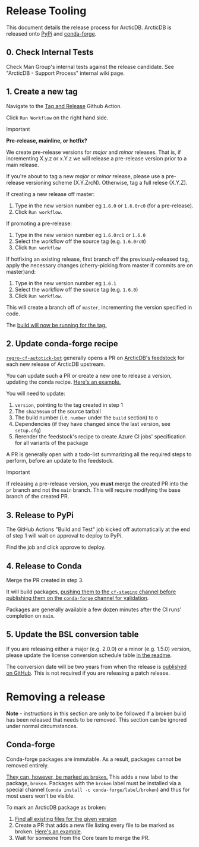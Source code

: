 # Release Tooling

This document details the release process for ArcticDB. 
ArcticDB is released onto [PyPi](https://pypi.org/project/arcticdb/) and [conda-forge](https://anaconda.org/conda-forge/arcticdb).

## 0. Check Internal Tests

Check Man Group's internal tests against the release candidate. See "ArcticDB - Support Process" internal wiki page.

## 1. Create a new tag

Navigate to the [Tag and Release](https://github.com/man-group/ArcticDB/actions/workflows/tag.yml) Github Action.

Click `Run Workflow` on the right hand side.

> [!IMPORTANT]  
> **Pre-release, mainline, or hotfix?**
> 
> We create pre-release versions for _major_ and _minor_ releases. That is, if incrementing X.y.z or x.Y.z we will release a pre-release version prior to a main release.
> 
> If you're about to tag a new _major_ or _minor_ release, please use a pre-release versioning scheme (X.Y.ZrcN). Otherwise, tag a full relese (X.Y.Z).

If creating a new release off master:
1. Type in the new version number eg `1.6.0` or `1.6.0rc0` (for a pre-release).
2. Click `Run workflow`.

If promoting a pre-release:
1. Type in the new version number eg `1.6.0rc1` or `1.6.0`
2. Select the workflow off the source tag (e.g. `1.6.0rc0`)
3. Click `Run workflow`

If hotfixing an existing release, first branch off the previously-released tag, apply the necessary changes (cherry-picking from master if commits are on master)and:
1. Type in the new version number eg `1.6.1`
2. Select the workflow off the source tag (e.g. `1.6.0`)
2. Click `Run workflow`.

This will create a branch off of `master`, incrementing the version specified in code. 

The [build will now be running for the tag.](https://github.com/man-group/ArcticDB/actions/workflows/build.yml)

## 2. Update conda-forge recipe

[`regro-cf-autotick-bot`](https://github.com/regro-cf-autotick-bot) generally opens a PR
on [ArcticDB's feedstock](https://github.com/conda-forge/arcticdb-feedstock)
for each new release of ArcticDB upstream.

You can update such a PR or create a new one to release a version, updating the
conda recipe. [Here's an example.](https://github.com/conda-forge/arcticdb-feedstock/pull/10)

You will need to update:

1. `version`, pointing to the tag created in step 1
2. The `sha256sum` of the source tarball
3. The build number (i.e. `number` under the `build` section) to `0`
4. Dependencies (if they have changed since the last version, see `setup.cfg`)
5. Rerender the feedstock's recipe to create Azure CI jobs' specification for all variants of the package

A PR is generally open with a todo-list summarizing all the required steps to perform,
before an update to the feedstock.

> [!IMPORTANT]  
> If releasing a pre-release version, you **must** merge the created PR into the `pr` branch and not the `main` branch. 
> This will require modifying the base branch of the created PR.

## 3. Release to PyPi

The GitHub Actions "Build and Test" job kicked off automatically at the end of step 1 will wait on approval to deploy to PyPi.

Find the job and click approve to deploy.

## 4. Release to Conda

Merge the PR created in step 3.

It will build packages, [pushing them to the `cf-staging` channel before publishing them
on the `conda-forge` channel for validation](https://conda-forge.org/docs/maintainer/infrastructure.html#output-validation-and-feedstock-tokens).

Packages are generally available a few dozen minutes after the CI runs' completion
on `main`.

## 5. Update the BSL conversion table

If you are releasing either a major (e.g. 2.0.0) or a minor (e.g. 1.5.0) version, please update the license conversion
schedule table [in the readme](https://github.com/man-group/ArcticDB/blob/master/README.md).

The conversion date will be two years from when the release is [published on GitHub](https://github.com/man-group/ArcticDB/releases/). This is not required if you are releasing a patch release.

# Removing a release

**Note** - instructions in this section are only to be followed if a broken build has been released that needs to be removed. 
This section can be ignored under normal circumstances.

## Conda-forge

Conda-forge packages are immutable. As a result, packages cannot be removed entirely.

[They can, however, be marked as `broken`.](https://conda-forge.org/docs/maintainer/updating_pkgs.html#removing-broken-packages) 
This adds a new label to the package, `broken`. 
Packages with the `broken` label must be installed via a special channel (`conda install -c conda-forge/label/broken`) and thus for most users won't be visible. 

To mark an ArcticDB package as broken:

1. [Find all existing files for the given version](https://anaconda.org/conda-forge/arcticdb/files?version=1.6.0rc0&channel=main)
2. Create a PR that adds a new file listing every file to be marked as broken. [Here's an example](https://github.com/conda-forge/admin-requests/pull/765).
3. Wait for someone from the Core team to merge the PR.
